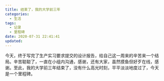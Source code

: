 ```yaml
---
title: 结束了，我的大学前三年
categories:
  - 生活
tags:
  - 记录
  - 里程碑
date: 2020-07-31 22:41:41
updated:
---
```



今天，终于写完了生产实习要求提交的设计报告，给自己这一周来的辛苦来一个结局。辛苦聪聪了，一直在小组内沟通，感谢，还有大家，虽然摸鱼但好歹在线，感谢。至此，我的大学前三年结束了，没有什么高光时刻，平平淡淡地度过了，今天是一个里程碑。